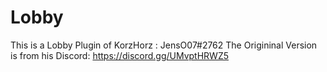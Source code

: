 # Lobby

This is a Lobby Plugin of KorzHorz : JensO07#2762
The Origininal Version is from his Discord: https://discord.gg/UMvptHRWZ5
